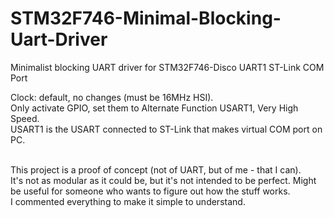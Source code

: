 # STM32F746-Minimal-Blocking-Uart-Driver
Minimalist blocking UART driver for STM32F746-Disco UART1 ST-Link COM Port

Clock: default, no changes (must be 16MHz HSI).<br>
Only activate GPIO, set them to Alternate Function USART1, Very High Speed.<br>
USART1 is the USART connected to ST-Link that makes virtual COM port on PC.<br><br>

This project is a proof of concept (not of UART, but of me - that I can).<br>
It's not as modular as it could be, but it's not intended to be perfect. Might be useful for someone who wants to figure out how the stuff works.<br>
I commented everything to make it simple to understand.
